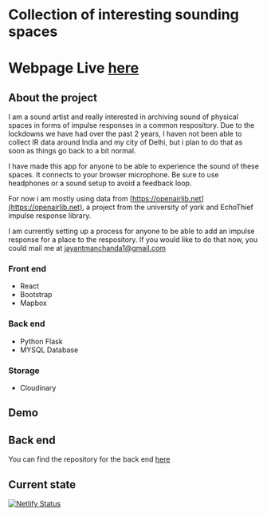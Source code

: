 # Collection of interesting sounding spaces

# Webpage Live [here](https://tsi.netlify.com)


## About the project

I am a sound artist and really interested in archiving sound of physical spaces in forms of impulse responses in a common respository.
Due to the lockdowns we have had over the past 2 years, I haven not been able to collect IR data around India and my city of Delhi, but i plan to do that as soon as things go back to a bit normal. 

I have made this app for anyone to be able to experience the sound of these spaces. It connects to your browser microphone. 
Be sure to use headphones or a sound setup to avoid a feedback loop.

For now i am mostly using data from [https://openairlib.net](https://openairlib.net), a project from the university of york and EchoThief impulse response library. 

I am currently setting up a process for anyone to be able to add an impulse response for a place to the respository. If you would like to do that now, you could mail me at [jayantmanchanda1@gmail.com](jayantmanchanda1@gmail.com)

### Front end

- React
- Bootstrap
- Mapbox

### Back end

- Python Flask 
- MYSQL Database


### Storage
- Cloudinary

## Demo

## Back end

You can find the repository for the back end [here](https://github.com/manchandajayant/Verber-Back-End)

## Current state

[![Netlify Status](https://api.netlify.com/api/v1/badges/16384a1f-17d8-4f3c-a1f6-8c7d0b1fc9b5/deploy-status)](https://app.netlify.com/sites/verberapp/deploys)